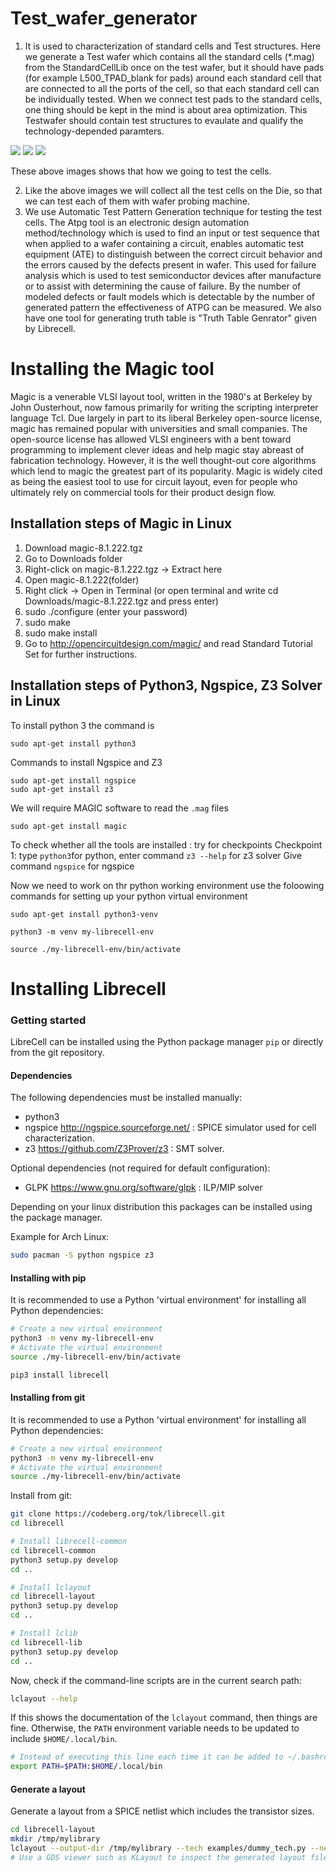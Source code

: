 # Test_wafer_generator
1. It is used to characterization of standard cells and Test structures.
Here we generate a Test wafer which contains all the standard cells (*.mag) from the StandardCellLib once on the test wafer, but it should have pads (for example L500_TPAD_blank for pads) around each standard cell that are connected to all the ports of the cell, so that each standard cell can be individually tested.
When we connect test pads to the standard cells, one thing should be kept in the mind is about area optimization. 
This Testwafer should contain test structures to evaulate and qualify the technology-depended paramters.
<img src= "https://github.com/1Kartikgupta/test_wafer_generator/blob/FixForBug/standard_cell_without_pads%20.jpg">
<img src= "https://github.com/1Kartikgupta/test_wafer_generator/blob/FixForBug/stdcell_with_pad.jpg">
<img src= "https://github.com/1Kartikgupta/test_wafer_generator/blob/FixForBug/new_AND2x1_with_routing.jpg">

These above images shows that how we going to test the cells.

2. Like the above images we will collect all the test cells on the Die, so that we can test each of them with wafer probing machine. 
3. We use Automatic Test Pattern Generation technique for testing the test cells. 
The Atpg tool is an electronic design automation method/technology which is used to find an input or test sequence that when applied to a wafer containing a circuit, enables automatic test equipment (ATE)  to distinguish between the correct circuit behavior and the errors caused by the defects present in wafer. This used for failure analysis which is used to test semiconductor devices after manufacture or to assist with determining the cause of failure. By the number of modeled defects or fault models which is detectable by the number of generated pattern the effectiveness of ATPG can be measured.
We also have one tool for generating truth table is "Truth Table Genrator" given by Librecell.

# Installing the Magic tool

Magic is a venerable VLSI layout tool, written in the 1980's at Berkeley by John Ousterhout, now famous primarily for writing the scripting interpreter language Tcl. Due largely in part to its liberal Berkeley open-source license, magic has remained popular with universities and small companies. The open-source license has allowed VLSI engineers with a bent toward programming to implement clever ideas and help magic stay abreast of fabrication technology. However, it is the well thought-out core algorithms which lend to magic the greatest part of its popularity. Magic is widely cited as being the easiest tool to use for circuit layout, even for people who ultimately rely on commercial tools for their product design flow. 

## Installation steps of Magic in Linux

1. Download magic-8.1.222.tgz
2. Go to Downloads folder
3. Right-click on magic-8.1.222.tgz → Extract here
4. Open magic-8.1.222(folder)
5. Right click → Open in Terminal (or open terminal and write cd Downloads/magic-8.1.222.tgz
and press enter)
6. sudo ./configure (enter your password)
7. sudo make
8. sudo make install
9. Go to http://opencircuitdesign.com/magic/ and read Standard Tutorial Set for further instructions.

## Installation steps of Python3, Ngspice, Z3 Solver in Linux

To install python 3 the command is 
```
sudo apt-get install python3
```
Commands to install Ngspice and Z3
```
sudo apt-get install ngspice 
sudo apt-get install z3
```
We will require MAGIC software to read the ```.mag``` files
```
sudo apt-get install magic
```
To check whether all the tools are installed : try for checkpoints
Checkpoint 1: type ```python3```for python, enter command ```z3 --help``` for z3 solver Give command ```ngspice``` for ngspice

Now we need to work on thr python working environment
use the foloowing commands for setting up your python virtual environment
```
sudo apt-get install python3-venv
```
```
python3 -m venv my-librecell-env
```
```
source ./my-librecell-env/bin/activate
```

# Installing Librecell

### Getting started
LibreCell can be installed using the Python package manager `pip` or directly from the git repository.

#### Dependencies
The following dependencies must be installed manually:
* python3
* ngspice http://ngspice.sourceforge.net/ : SPICE simulator used for cell characterization.
* z3 https://github.com/Z3Prover/z3 : SMT solver.

Optional dependencies (not required for default configuration):
* GLPK https://www.gnu.org/software/glpk : ILP/MIP solver

Depending on your linux distribution this packages can be installed using the package manager.

Example for Arch Linux:
```sh
sudo pacman -S python ngspice z3
```

#### Installing with pip

It is recommended to use a Python 'virtual environment' for installing all Python dependencies:
```sh
# Create a new virtual environment
python3 -m venv my-librecell-env
# Activate the virtual environment
source ./my-librecell-env/bin/activate

pip3 install librecell
```

#### Installing from git
It is recommended to use a Python 'virtual environment' for installing all Python dependencies:
```sh
# Create a new virtual environment
python3 -m venv my-librecell-env
# Activate the virtual environment
source ./my-librecell-env/bin/activate
```

Install from git:
```sh
git clone https://codeberg.org/tok/librecell.git
cd librecell

# Install librecell-common
cd librecell-common
python3 setup.py develop
cd ..

# Install lclayout
cd librecell-layout
python3 setup.py develop
cd ..

# Install lclib
cd librecell-lib
python3 setup.py develop
cd ..
```

Now, check if the command-line scripts are in the current search path:
```sh
lclayout --help
```
If this shows the documentation of the `lclayout` command, then things are fine. Otherwise, the `PATH` environment variable needs to be updated to include `$HOME/.local/bin`.

```sh
# Instead of executing this line each time it can be added to ~/.bashrc
export PATH=$PATH:$HOME/.local/bin
```

#### Generate a layout
Generate a layout from a SPICE netlist which includes the transistor sizes.
```sh
cd librecell-layout
mkdir /tmp/mylibrary
lclayout --output-dir /tmp/mylibrary --tech examples/dummy_tech.py --netlist examples/cells.sp --cell AND2X1
# Use a GDS viewer such as KLayout to inspect the generated layout file `/tmp/mylibrary/*.gds`
```
